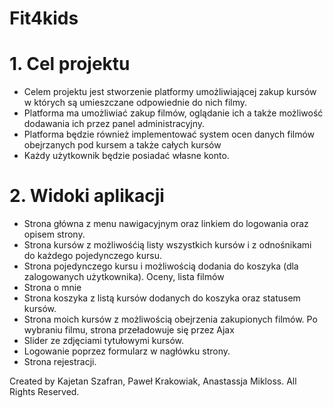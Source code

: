 # Fit4kids

# 1. Cel projektu

- Celem projektu jest stworzenie platformy umożliwiającej zakup kursów w których są umieszczane odpowiednie do nich
  filmy.
- Platforma ma umożliwiać zakup filmów, oglądanie ich a także możliwość dodawania ich przez panel administracyjny.
- Platforma będzie również implementować system ocen danych filmów obejrzanych pod kursem a także całych kursów
- Każdy użytkownik będzie posiadać własne konto.

# 2. Widoki aplikacji

- Strona główna z menu nawigacyjnym oraz linkiem do logowania oraz opisem strony.
- Strona kursów z możliwośćią listy wszystkich kursów i z odnośnikami do każdego pojedynczego kursu.
- Strona pojedynczego kursu i możliwością dodania do koszyka (dla zalogowanych użytkownika). Oceny, lista filmów
- Strona o mnie
- Strona koszyka z listą kursów dodanych do koszyka oraz statusem kursów.
- Strona moich kursów z możliwością obejrzenia zakupionych filmów. Po wybraniu filmu, strona przeładowuje się przez Ajax
- Slider ze zdjęciami tytułowymi kursów.
- Logowanie poprzez formularz w nagłówku strony.
- Strona rejestracji.

Created by Kajetan Szafran, Paweł Krakowiak, Anastassja Mikloss. All Rights Reserved.